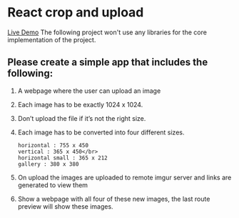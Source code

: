 # React crop and upload
[Live Demo](competent-goldberg-0a10f6.netlify.com) 
The following project won't use any libraries for the core implementation of the project.
## Please create a simple app that includes the following:

1. A webpage where the user can upload an image
2. Each image has to be exactly 1024 x 1024.
3. Don’t upload the file if it’s not the right size.
4. Each image has to be converted into four different sizes.

   ```
   horizontal : 755 x 450
   vertical : 365 x 450</br>
   horizontal small : 365 x 212
   gallery : 380 x 380
   ```

5. On upload the images are uploaded to remote imgur server and links are generated to view them
6. Show a webpage with all four of these new images, the last route preview will show these images.
